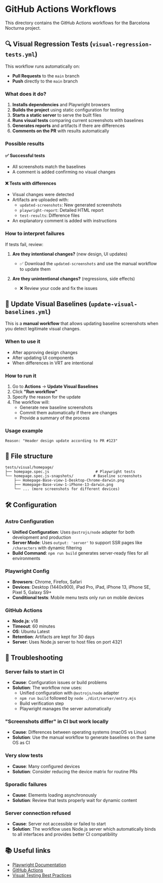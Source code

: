 # GitHub Actions Workflows

This directory contains the GitHub Actions workflows for the Barcelona Nocturna project.

## 🔍 Visual Regression Tests (`visual-regression-tests.yml`)

This workflow runs automatically on:
- **Pull Requests** to the `main` branch
- **Push** directly to the `main` branch

### What does it do?

1. **Installs dependencies** and Playwright browsers
2. **Builds the project** using static configuration for testing
3. **Starts a static server** to serve the built files
4. **Runs visual tests** comparing current screenshots with baselines
5. **Generates reports** and artifacts if there are differences
6. **Comments on the PR** with results automatically

### Possible results

#### ✅ Successful tests
- All screenshots match the baselines
- A comment is added confirming no visual changes

#### ❌ Tests with differences
- Visual changes were detected
- Artifacts are uploaded with:
  - `updated-screenshots`: New generated screenshots
  - `playwright-report`: Detailed HTML report
  - `test-results`: Difference files
- An explanatory comment is added with instructions

### How to interpret failures

If tests fail, review:

1. **Are they intentional changes?** (new design, UI updates)
   - ✅ Download the `updated-screenshots` and use the manual workflow to update them
   
2. **Are they unintentional changes?** (regressions, side effects)
   - ❌ Review your code and fix the issues

## 🔄 Update Visual Baselines (`update-visual-baselines.yml`)

This is a **manual workflow** that allows updating baseline screenshots when you detect legitimate visual changes.

### When to use it

- After approving design changes
- After updating UI components
- When differences in VRT are intentional

### How to run it

1. Go to **Actions** → **Update Visual Baselines**
2. Click **"Run workflow"**
3. Specify the reason for the update
4. The workflow will:
   - Generate new baseline screenshots
   - Commit them automatically if there are changes
   - Provide a summary of the process

### Usage example

```
Reason: "Header design update according to PR #123"
```

## 📁 File structure

```
tests/visual/homepage/
├── homepage.spec.js                     # Playwright tests
└── homepage.spec.js-snapshots/         # Baseline screenshots
    ├── Homepage-Base-view-1-Desktop-Chrome-darwin.png
    ├── Homepage-Base-view-1-iPhone-13-darwin.png
    └── ... (more screenshots for different devices)
```

## 🛠️ Configuration

### Astro Configuration
- **Unified Configuration**: Uses `@astrojs/node` adapter for both development and production
- **Server Mode**: Uses `output: 'server'` to support SSR pages like `/characters` with dynamic filtering
- **Build Command**: `npm run build` generates server-ready files for all environments

### Playwright Config
- **Browsers**: Chrome, Firefox, Safari
- **Devices**: Desktop (1440x900), iPad Pro, iPad, iPhone 13, iPhone SE, Pixel 5, Galaxy S9+
- **Conditional tests**: Mobile menu tests only run on mobile devices

### GitHub Actions
- **Node.js**: v18
- **Timeout**: 60 minutes
- **OS**: Ubuntu Latest
- **Retention**: Artifacts are kept for 30 days
- **Server**: Uses Node.js server to host files on port 4321

## 🚨 Troubleshooting

### Server fails to start in CI
- **Cause**: Configuration issues or build problems
- **Solution**: The workflow now uses:
  - Unified configuration with `@astrojs/node` adapter
  - `npm run build` followed by `node ./dist/server/entry.mjs`
  - Build verification step
  - Playwright manages the server automatically

### "Screenshots differ" in CI but work locally
- **Cause**: Differences between operating systems (macOS vs Linux)
- **Solution**: Use the manual workflow to generate baselines on the same OS as CI

### Very slow tests
- **Cause**: Many configured devices
- **Solution**: Consider reducing the device matrix for routine PRs

### Sporadic failures
- **Cause**: Elements loading asynchronously
- **Solution**: Review that tests properly wait for dynamic content

### Server connection refused
- **Cause**: Server not accessible or failed to start
- **Solution**: The workflow uses Node.js server which automatically binds to all interfaces and provides better CI compatibility

## 📚 Useful links

- [Playwright Documentation](https://playwright.dev/)
- [GitHub Actions](https://docs.github.com/en/actions)
- [Visual Testing Best Practices](https://playwright.dev/docs/test-screenshots) 